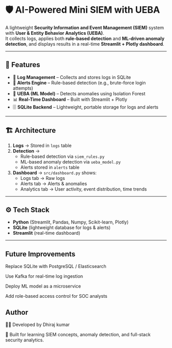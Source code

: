 # 🛡️ AI-Powered Mini SIEM with UEBA

A lightweight **Security Information and Event Management (SIEM)** system with **User & Entity Behavior Analytics (UEBA)**.  
It collects logs, applies both **rule-based detection** and **ML-driven anomaly detection**, and displays results in a real-time **Streamlit + Plotly dashboard**.

---

## 🚀 Features
- 📜 **Log Management** – Collects and stores logs in SQLite  
- 🚨 **Alerts Engine** – Rule-based detection (e.g., brute-force login attempts)  
- 🤖 **UEBA (ML Model)** – Detects anomalies using Isolation Forest  
- 📊 **Real-Time Dashboard** – Built with Streamlit + Plotly  
- 🗄️ **SQLite Backend** – Lightweight, portable storage for logs and alerts  

---

## 🏗️ Architecture
1. **Logs** → Stored in `logs` table  
2. **Detection** →  
   - Rule-based detection via `siem_rules.py`  
   - ML-based anomaly detection via `ueba_model.py`  
   - Alerts stored in `alerts` table  
3. **Dashboard** → `src/dashboard.py` shows:
   - Logs tab → Raw logs  
   - Alerts tab → Alerts & anomalies  
   - Analytics tab → User activity, event distribution, time trends  

---

## ⚙️ Tech Stack
- **Python** (Streamlit, Pandas, Numpy, Scikit-learn, Plotly)  
- **SQLite** (lightweight database for logs & alerts)  
- **Streamlit** (real-time dashboard)  

---

## Future Improvements

Replace SQLite with PostgreSQL / Elasticsearch

Use Kafka for real-time log ingestion

Deploy ML model as a microservice

Add role-based access control for SOC analysts

## Author

👨‍💻 Developed by Dhiraj kumar

🎯 Built for learning SIEM concepts, anomaly detection, and full-stack security analytics.
